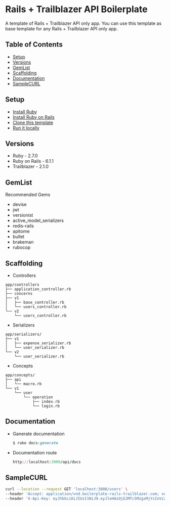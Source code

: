 # Rails + Trailblazer API Boilerplate

A template of Rails + Trailblazer API only app. You can use this template as base template for any Rails + Trailblazer API only app.

## Table of Contents

- [Setup](#setup)
- [Versions](#versions)
- [GemList](#gemlist)
- [Scaffolding](#scaffolding)
- [Documentation](#documentation)
- [SampleCURL](#samplecurl)

## Setup

- [Install Ruby](https://www.ruby-lang.org/en/documentation/installation)
- [Install Ruby on Rails](https://guides.rubyonrails.org/v5.0/getting_started.html#installing-rails)
- [Clone this template](https://docs.github.com/en/github/creating-cloning-and-archiving-repositories/cloning-a-repository)
- [Run it locally](https://guides.rubyonrails.org/v5.0/getting_started.html#starting-up-the-web-server)

## Versions

- Ruby - 2.7.0
- Ruby on Rails - 6.1.1
- Trailblazer - 2.1.0

## GemList

Recommended Gems
- devise
- jwt
- versionist
- active_model_serializers
- redis-rails
- apitome
- bullet
- brakeman
- rubocop

## Scaffolding

- Controllers

```text
app/controllers
├── application_controller.rb
├── concerns
├── v1
│   ├── base_controller.rb
│   └── users_controller.rb
└── v2
    └── users_controller.rb
```

- Serializers

```text
app/serializers/
├── v1
│   ├── expense_serializer.rb
│   └── user_serializer.rb
└── v2
    └── user_serializer.rb
```

- Concepts

```text
app/concepts/
├── api
│   └── macro.rb
└── v1
    └── user
        └── operation
            ├── index.rb
            └── login.rb
```

## Documentation

- Ganerate documentation
  ```ruby
  $ rake docs:generate
  ```

- Documentation route
  ```ruby
  http://localhost:3000/api/docs
  ```

## SampleCURL

```sh
curl --location --request GET 'localhost:3000/users' \
--header 'Accept: application/vnd.boilerplate-rails-trailblazer.com; version=1' \
--header 'X-Api-Key: eyJhbGciOiJIUzI1NiJ9.eyJleHAiOjE2MTc5MzgxMjYsInVzZXJfaWQiOiIxIn0.Lc52z1w_9FvsIHTvrRx0ezhpl4BOljwRC0-A_thIIVM'
```